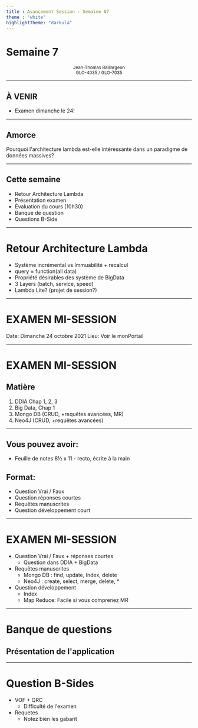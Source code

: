 ```yaml
---
title : Avancement Session - Semaine 07 
theme : "white" 
highlightTheme: "darkula"
---
```


# Semaine 7

<small><div align=center>Jean-Thomas Baillargeon</small>   
<small>GLO-4035 / GLO-7035</small>  </div>

---

## À VENIR

* Examen dimanche le 24!

---

## Amorce

Pourquoi l'architecture lambda est-elle intéressante dans un paradigme de données massives?

---


## Cette semaine

* Retour Architecture Lambda
* Présentation examen
* Évaluation du cours (10h30)
* Banque de question
* Questions B-Side

---

# Retour Architecture Lambda

* Système incrémental vs Immuabilité + recalcul
* query = function(all data)
* Propriété désirables des système de BigData
* 3 Layers (batch, service, speed)
* Lambda Lite? (projet de session?)

---

# EXAMEN MI-SESSION

Date: Dimanche 24 octobre 2021
Lieu: Voir le monPortail

---

# EXAMEN MI-SESSION

## Matière

1. DDIA Chap 1, 2, 3 
2. Big Data, Chap 1
3. Mongo DB (CRUD, +requêtes avancées, MR)
4. Neo4J (CRUD, +requêtes avancées)

---

## Vous pouvez avoir:
* Feuille de notes 8½ x 11 - recto, écrite à la main

## Format:
* Question Vrai / Faux
* Question réponses courtes
* Requêtes manuscrites
* Question développement court

---

# EXAMEN MI-SESSION
* Question Vrai / Faux + réponses courtes
  * Question dans DDIA + BigData
* Requêtes manuscrites
  * Mongo DB : find, update, Index, delete
  * Neo4J : create, select, merge, delete, *
* Question développement 
  * Index
  * Map Reduce: Facile si vous comprenez MR

---

# Banque de questions

## Présentation de l'application

---

# Question B-Sides

* VOF + QRC
  * Difficulté de l'examen
* Requetes
  * Notez bien les gabarit



